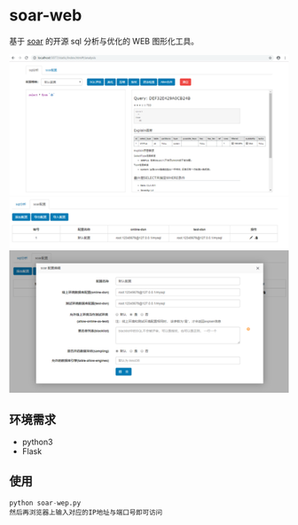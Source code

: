 # soar-web
基于 [soar](https://github.com/XiaoMi/soar) 的开源 sql 分析与优化的 WEB 图形化工具。

![soar](https://raw.githubusercontent.com/xiyangxixian/soar-web/master/doc/img/example-1.png)
![soar](https://raw.githubusercontent.com/xiyangxixian/soar-web/master/doc/img/example-2.png)
![soar](https://raw.githubusercontent.com/xiyangxixian/soar-web/master/doc/img/example-3.png)

## 环境需求
* python3
* Flask

## 使用
```python
python soar-wep.py
然后再浏览器上输入对应的IP地址与端口号即可访问
```
